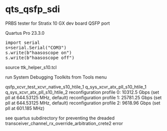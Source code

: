 # qts_qsfp_sdi

PRBS tester for Stratix 10 GX dev board QSFP port

Quartus Pro 23.3.0

<pre>
import serial
s=serial.Serial("COM3")
s.write(b"haasoscope on")
s.write(b"haasoscope off")
</pre>

source ttk_helper_s10.tcl

run System Debugging Toolkits from Tools menu

qsfp_xcvr_test_xcvr_native_s10_htile_1
q_sys_xcvr_atx_pll_s10_htile_1
q_sys_xcvr_atx_pll_s10_htile_2
reconfiguration profile 0: 10312.5 Gbps (set pll at 644.53125 MHz, default)
reconfiguration profile 1: 25781.25 Gbps (set pll at 644.53125 MHz, default)
reconfiguration profile 2: 9618.96 Gbps (set pll at 601.185 MHz)

see quartus subdirectory for preventing the dreaded transceiver_channel_rx_override_arbitration_crete2 error

